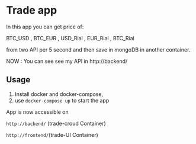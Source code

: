 # Trade app
In this app you can get price of:


BTC_USD , BTC_EUR , USD_Rial , EUR_Rial , 
BTC_Rial 

from two API per 5 second and then save in mongoDB in another container.


NOW :
You can see see my API in http://backend/
## Usage
1. Install docker and docker-compose,
2. use ``docker-compose up`` to start the app

 App is now accessible on 
 
 ``http://backend/`` (trade-croud Container)

 ``http://frontend/``(trade-UI Container)
